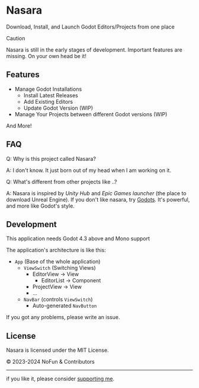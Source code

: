 # Nasara

Download, Install, and Launch Godot Editors/Projects from one place

> [!CAUTION]
> Nasara is still in the early stages of development. Important features are missing.
> On your own head be it!

## Features

- Manage Godot Installations
  - Install Latest Releases
  - Add Existing Editors
  - Update Godot Version (WIP)
- Manage Your Projects between different Godot versions (WIP)

And More!

## FAQ

Q: Why is this project called Nasara?

A: I don't know. It just born out of my head when I am working on it.

Q: What's different from other projects like ..?

A: Nasara is inspired by *Unity Hub* and *Epic Games launcher* (the place to download Unreal Engine). If you don't like nasara, try [Godots](https://github.com/MakovWait/godots). It's powerful, and more like Godot's style.

## Development

This application needs Godot 4.3 above and Mono support

The application's architecture is like this:

- `App` (Base of the whole application)
  - `ViewSwitch` (Switching Views)
    - EditorView      -> View
      - EditorList    -> Component
    - ProjectView     -> View
    - ...
  - `NavBar` (controls `ViewSwitch`)
    - Auto-generated `NavButton`

If you got any problems, please write an issue.

## License

Nasara is licensed under the MIT License.

© 2023-2024 NoFun & Contributors

---

if you like it, please consider [supporting me](https://github.com/nofuncoding#support-me).
